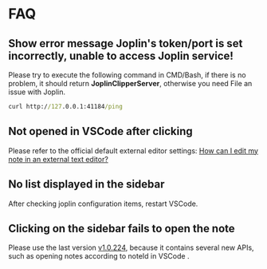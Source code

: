 # FAQ

## Show error message **Joplin's token/port is set incorrectly, unable to access Joplin service!**

Please try to execute the following command in CMD/Bash, if there is no problem, it should return **JoplinClipperServer**, otherwise you need File an issue with Joplin.

```cmd
curl http://127.0.0.1:41184/ping
```

## Not opened in VSCode after clicking

Please refer to the official default external editor settings: [How can I edit my note in an external text editor?](https://joplinapp.org/faq/#how-can-i-edit-my-note-in-an-external-text-editor)

## No list displayed in the sidebar

After checking joplin configuration items, restart VSCode.

## Clicking on the sidebar fails to open the note

Please use the last version [v1.0.224](https://github.com/laurent22/joplin/releases/tag/v1.0.224), because it contains several new APIs, such as opening notes according to noteId in VSCode .
